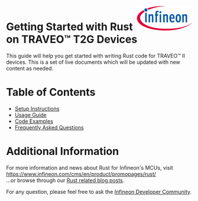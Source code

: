 <img src="./media/ifx-logo-600.jpg" align="right" width="150" />  

# Getting Started with Rust on TRAVEO™ T2G Devices
This guide will help you get started with writing Rust code for TRAVEO™ II devices. This is a set of live documents which will be updated with new content as needed. 

# Table of Contents

- [Setup Instructions](/setup-instructions/README.md)
- [Usage Guide](/usage-guide/README.md)
- [Code Examples](/code-examples/README.md)
- [Frequently Asked Questions](/faqs/README.md)

# Additional Information
For more information and news about Rust for Infineon's MCUs, visit https://www.infineon.com/cms/en/product/promopages/rust/   
...or browse through our [Rust related blog posts](https://community.infineon.com/t5/tag/Rust/tg-p/board-id/Blogs).

For any question, please feel free to ask the [Infineon Developer Community](https://community.infineon.com/).
